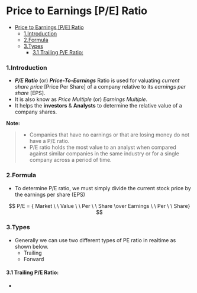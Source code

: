 # Price to Earnings [P/E] Ratio

- [Price to Earnings \[P/E\] Ratio](#price-to-earnings-pe-ratio)
    - [1.Introduction](#1introduction)
    - [2.Formula](#2formula)
    - [3.Types](#3types)
      - [3.1 Trailing P/E Ratio:](#31-trailing-pe-ratio)

### 1.Introduction
- ***P/E Ratio*** (or) ***Price-To-Earnings*** Ratio is used for valuating *current share price* [Price Per Share] of a company relative to its *earnings per share* [EPS].
- It is also know as *Price Multiple* (or) *Earnings Multiple*.
- It helps the **investors** & **Analysts** to determine the relative value of a company shares.

**Note:**  
> - Companies that have no earnings or that are losing money do not have a P/E ratio.
> - P/E ratio holds the most value to an analyst when compared against similar companies in the same industry or for a single company across a period of time.

### 2.Formula
- To determine P/E ratio, we must simply divide the current stock price by the earnings per share (EPS)

$$ P/E = { Market \ \ Value \ \ Per \ \ Share \over Earnings \ \ Per \ \ Share} $$
### 3.Types
- Generally we can use two different types of PE ratio in realtime as shown below.
  - Trailing 
  - Forward

#### 3.1 Trailing P/E Ratio:
- 